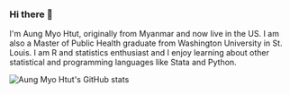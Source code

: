 ### Hi there 👋

I'm Aung Myo Htut, originally from Myanmar and now live in the US. I am also a Master of Public Health graduate from Washington University in St. Louis. I am R and statistics enthusiast and I enjoy learning about other statistical and programming languages like Stata and Python.

![Aung Myo Htut's GitHub stats](https://github-readme-stats.vercel.app/api?username=aungmyohtut21&theme=dark&show_icons=true)
